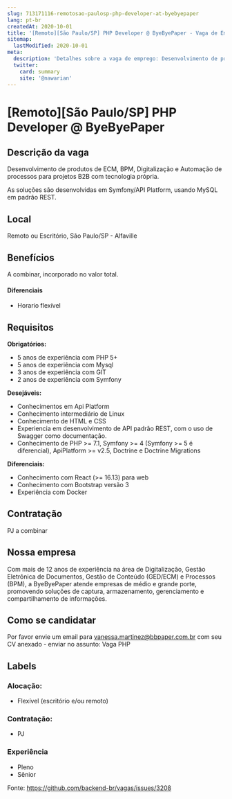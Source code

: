 ```yaml
---
slug: 713171116-remotosao-paulosp-php-developer-at-byebyepaper
lang: pt-br
createdAt: 2020-10-01
title: '[Remoto][São Paulo/SP] PHP Developer @ ByeByePaper - Vaga de Emprego'
sitemap:
  lastModified: 2020-10-01
meta:
  description: 'Detalhes sobre a vaga de emprego: Desenvolvimento de produtos de ECM, BPM, Digitalização e Automação de processos para projetos B2B com tecnologia própria. As soluções são desenvolvidas em Symfony/API Platform, usando MySQL em padrão REST.'
  twitter:
    card: summary
    site: '@nawarian'
---
```


# [Remoto][São Paulo/SP] PHP Developer @ ByeByePaper

## Descrição da vaga

Desenvolvimento de produtos de ECM, BPM, Digitalização e Automação de processos para projetos B2B com tecnologia própria.

As soluções são desenvolvidas em Symfony/API Platform, usando MySQL em padrão REST.

## Local

Remoto ou Escritório, São Paulo/SP - Alfaville

## Benefícios

A combinar, incorporado no valor total. 

#### Diferenciais
- Horario flexível

## Requisitos

**Obrigatórios:**
- 5 anos de experiência com PHP 5+
- 5 anos de experiência com Mysql
- 3 anos de experiência com GIT
- 2 anos de experiência com Symfony

**Desejáveis:**
- Conhecimentos em Api Platform
- Conhecimento intermediário de Linux
- Conhecimento de HTML e CSS
- Experiencia em desenvolvimento de API padrão REST, com o uso de Swagger como documentação.
- Conhecimento de PHP >= 7.1, Symfony >= 4 (Symfony >= 5 é diferencial), ApiPlatform >= v2.5, Doctrine e Doctrine Migrations

**Diferenciais:**
- Conhecimento com React (>= 16.13) para web
- Conhecimento com Bootstrap versão 3
- Experiência com Docker

## Contratação

PJ a combinar

## Nossa empresa

Com mais de 12 anos de experiência na área de Digitalização, Gestão Eletrônica de Documentos, Gestão de Conteúdo (GED/ECM) e Processos (BPM), a ByeByePaper atende empresas de médio e grande porte, promovendo soluções de captura, armazenamento, gerenciamento e compartilhamento de informações.

## Como se candidatar

Por favor envie um email para vanessa.martinez@bbpaper.com.br com seu CV anexado - enviar no assunto: Vaga PHP

## Labels

### Alocação:
- Flexível (escritório e/ou remoto)

### Contratação:
- PJ

### Experiência
- Pleno
- Sênior

Fonte: https://github.com/backend-br/vagas/issues/3208